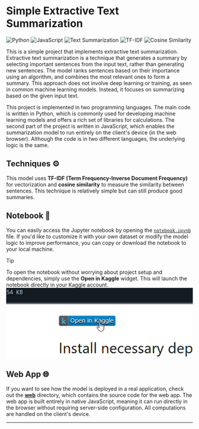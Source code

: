# Simple Extractive Text Summarization

![Python](https://img.shields.io/badge/Python-3776AB?style=for-the-badge&logo=python&logoColor=white)
![JavaScript](https://img.shields.io/badge/JavaScript-F7DF1E?style=for-the-badge&logo=javascript&logoColor=black)
![Text Summarization](https://img.shields.io/badge/Text_Summarization-0080FF?style=for-the-badge)
![TF-IDF](https://img.shields.io/badge/TF--IDF-FF5F1F?style=for-the-badge)
![Cosine Similarity](https://img.shields.io/badge/Cosine_Similarity-FF3B00?style=for-the-badge)


This is a simple project that implements extractive text summarization. Extractive text summarization is a technique that generates a summary by selecting important sentences from the input text, rather than generating new sentences. The model ranks sentences based on their importance using an algorithm, and combines the most relevant ones to form a summary. This approach does not involve deep learning or training, as seen in common machine learning models. Instead, it focuses on summarizing based on the given input text.

This project is implemented in two programming languages. The main code is written in Python, which is commonly used for developing machine learning models and offers a rich set of libraries for calculations. The second part of the project is written in JavaScript, which enables the summarization model to run entirely on the client's device (in the web browser). Although the code is in two different languages, the underlying logic is the same.

## Techniques ⚙️

This model uses **TF-IDF (Term Frequency-Inverse Document Frequency)** for vectorization and **cosine similarity** to measure the similarity between sentences. This technique is relatively simple but can still produce good summaries.

## Notebook 📒

You can easily access the Jupyter notebook by opening the [`notebook.ipynb`](notebook/ipynb) file. If you'd like to customize it with your own dataset or modify the model logic to improve performance, you can copy or download the notebook to your local machine.

> [!TIP]  
> To open the notebook without worrying about project setup and dependencies, simply use the **Open in Kaggle** widget. This will launch the notebook directly in your Kaggle account.  
> ![Open in Kaggle widget](docs/img/open_in_kaggle.png)

## Web App 🌐

If you want to see how the model is deployed in a real application, check out the [**web**](web/) directory, which contains the source code for the web app. The web app is built entirely in native JavaScript, meaning it can run directly in the browser without requiring server-side configuration. All computations are handled on the client's device.

---
